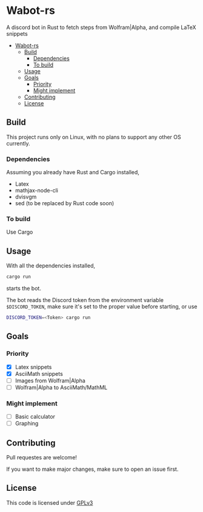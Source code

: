# Wabot-rs
A discord bot in Rust to fetch steps from Wolfram|Alpha, and compile LaTeX snippets

- [Wabot-rs](#wabot-rs)
  - [Build](#build)
    - [Dependencies](#dependencies)
    - [To build](#to-build)
  - [Usage](#usage)
  - [Goals](#goals)
    - [Priority](#priority)
    - [Might implement](#might-implement)
  - [Contributing](#contributing)
  - [License](#license)

## Build

This project runs only on Linux, with no plans to support any other OS currently.

### Dependencies
Assuming you already have Rust and Cargo installed,
+ Latex
+ mathjax-node-cli
+ dvisvgm
+ sed (to be replaced by Rust code soon)

### To build
Use Cargo

## Usage
With all the dependencies installed,
```sh
cargo run
```
starts the bot.

The bot reads the Discord token from the environment variable `$DISCORD_TOKEN`, make sure it's set to the proper value before starting, or use
```sh
DISCORD_TOKEN=<Token> cargo run
```

## Goals
### Priority
+ [x] Latex snippets
+ [x] AsciiMath snippets
+ [ ] Images from Wolfram|Alpha
+ [ ] Wolfram|Alpha to AsciiMath/MathML
### Might implement
+ [ ] Basic calculator
+ [ ] Graphing

## Contributing
Pull requestes are welcome!

If you want to make major changes, make sure to open an issue first.

## License
This code is licensed under [GPLv3](https://choosealicense.com/licenses/gpl-3.0)